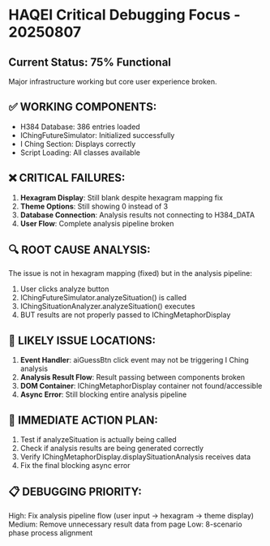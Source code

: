 # HAQEI Critical Debugging Focus - 20250807

## Current Status: 75% Functional
Major infrastructure working but core user experience broken.

## ✅ WORKING COMPONENTS:
- H384 Database: 386 entries loaded
- IChingFutureSimulator: Initialized successfully  
- I Ching Section: Displays correctly
- Script Loading: All classes available

## ❌ CRITICAL FAILURES:
1. **Hexagram Display**: Still blank despite hexagram mapping fix
2. **Theme Options**: Still showing 0 instead of 3
3. **Database Connection**: Analysis results not connecting to H384_DATA
4. **User Flow**: Complete analysis pipeline broken

## 🔍 ROOT CAUSE ANALYSIS:
The issue is not in hexagram mapping (fixed) but in the analysis pipeline:
1. User clicks analyze button
2. IChingFutureSimulator.analyzeSituation() is called
3. IChingSituationAnalyzer.analyzeSituation() executes
4. BUT results are not properly passed to IChingMetaphorDisplay

## 🎯 LIKELY ISSUE LOCATIONS:
1. **Event Handler**: aiGuessBtn click event may not be triggering I Ching analysis
2. **Analysis Result Flow**: Result passing between components broken
3. **DOM Container**: IChingMetaphorDisplay container not found/accessible
4. **Async Error**: Still blocking entire analysis pipeline

## 🚨 IMMEDIATE ACTION PLAN:
1. Test if analyzeSituation is actually being called
2. Check if analysis results are being generated correctly
3. Verify IChingMetaphorDisplay.displaySituationAnalysis receives data
4. Fix the final blocking async error

## 📋 DEBUGGING PRIORITY:
High: Fix analysis pipeline flow (user input → hexagram → theme display)
Medium: Remove unnecessary result data from page
Low: 8-scenario phase process alignment